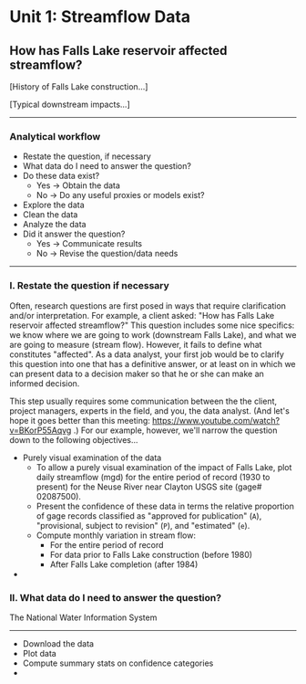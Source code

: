 # Unit 1: Streamflow Data

## How has Falls Lake reservoir affected streamflow?

[History of Falls Lake construction...]

[Typical downstream impacts...]

---

### Analytical workflow

* Restate the question, if necessary
* What data do I need to answer the question? 
* Do these data exist?
  * Yes -> Obtain the data
  * No -> Do any useful proxies or models exist?
* Explore the data
* Clean the data
* Analyze the data
* Did it answer the question? 
  * Yes -> Communicate results
  * No -> Revise the question/data needs

---

### I. Restate the question if necessary

Often, research questions are first posed in ways that require clarification and/or interpretation. For example, a client asked: "How has Falls Lake reservoir affected streamflow?" This question includes some nice specifics: we know where we are going to work (downstream Falls Lake), and what we are going to measure (stream flow). However, it fails to define what constitutes "affected". As a data analyst, your first job would be to clarify this question into one that has a definitive answer, or at least on in which we can present data to a decision maker so that he or she can make an informed decision. 

This step usually requires some communication between the the client, project managers, experts in the field, and you, the data analyst. (And let's hope it goes better than this meeting: https://www.youtube.com/watch?v=BKorP55Aqvg .) For our example, however, we'll narrow the question down to the following objectives...

* Purely visual examination of the data
  * To allow a purely visual examination of the impact of Falls Lake, plot daily streamflow (mgd) for the entire period of record (1930 to present) for the Neuse River near Clayton USGS site (gage# 02087500). 
  * Present the confidence of these data in terms the relative proportion of gage records classified as "approved for publication" (`A`), "provisional, subject to revision" (`P`), and "estimated" (`e`). 
  * Compute monthly variation in stream flow: 
    * For the entire period of record
    * For data prior to Falls Lake construction (before 1980)
    * After Falls Lake completion (after 1984)
* ​



### II. What data do I need to answer the question? 

The National Water Information System 

---

* Download the data
* Plot data
* Compute summary stats on confidence categories
* ​